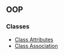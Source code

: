 ## OOP

### Classes
* [Class Attributes](https://www.toptal.com/python/python-class-attributes-an-overly-thorough-guide)
* [Class Association](https://towardsdatascience.com/how-to-connect-objects-with-each-other-in-different-situations-with-pythonic-ways-d3aaf4c89553#8f42)
<!--stackedit_data:
eyJoaXN0b3J5IjpbLTEwOTk3Nzk2NjVdfQ==
-->